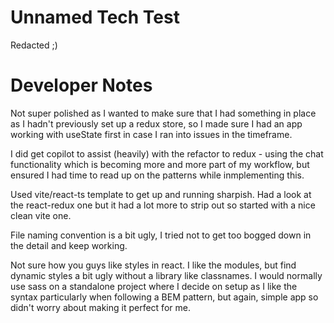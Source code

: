 # Unnamed Tech Test

Redacted ;)

# Developer Notes

Not super polished as I wanted to make sure that I had something in place as I hadn't previously set up a redux store, so I made sure I had an app working with useState first in case I ran into issues in the timeframe. 

I did get copilot to assist (heavily) with the refactor to redux - using the chat functionality which is becoming more and more part of my workflow, but ensured I had time to read up on the patterns while inmplementing this.

Used vite/react-ts template to get up and running sharpish. Had a look at the react-redux one but it had a lot more to strip out so started with a nice clean vite one.

File naming convention is a bit ugly, I tried not to get too bogged down in the detail and keep working.

Not sure how you guys like styles in react. I like the modules, but find dynamic styles a bit ugly without a library like classnames. I would normally use sass on a standalone project where I decide on setup as I like the syntax particularly when following a BEM pattern, but again, simple app so didn't worry about making it perfect for me.
